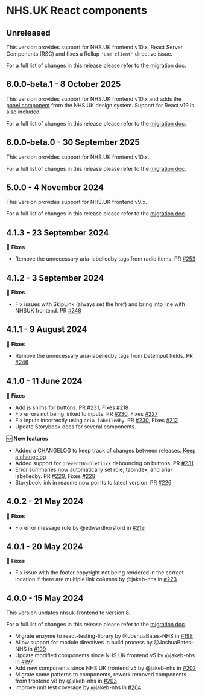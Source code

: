 # NHS.UK React components

## Unreleased

This version provides support for NHS.UK frontend v10.x, React Server Components (RSC) and fixes a Rollup `'use client'` directive issue.

For a full list of changes in this release please refer to the [migration doc](https://github.com/NHSDigital/nhsuk-react-components/blob/main/docs/upgrade-to-6.0.md).

## 6.0.0-beta.1 - 8 October 2025

This version provides support for NHS.UK frontend v10.x and adds the [panel component](https://service-manual.nhs.uk/design-system/components/panel) from the NHS.UK design system. Support for React v19 is also included.

For a full list of changes in this release please refer to the [migration doc](https://github.com/NHSDigital/nhsuk-react-components/blob/main/docs/upgrade-to-6.0.md).

## 6.0.0-beta.0 - 30 September 2025

This version provides support for NHS.UK frontend v10.x.

For a full list of changes in this release please refer to the [migration doc](https://github.com/NHSDigital/nhsuk-react-components/blob/main/docs/upgrade-to-6.0.md).

## 5.0.0 - 4 November 2024

This version provides support for NHS.UK frontend v9.x.

For a full list of changes in this release please refer to the [migration doc](https://github.com/NHSDigital/nhsuk-react-components/blob/main/docs/upgrade-to-5.0.md).

## 4.1.3 - 23 September 2024

:wrench: **Fixes**

- Remove the unnecessary aria-labelledby tags from radio items. PR [#253](https://github.com/NHSDigital/nhsuk-react-components/pull/253)

## 4.1.2 - 3 September 2024

:wrench: **Fixes**

- Fix issues with SkipLink (always set the href) and bring into line with NHSUK frontend. PR [#248](https://github.com/NHSDigital/nhsuk-react-components/pull/248)

## 4.1.1 - 9 August 2024

:wrench: **Fixes**

- Remove the unnecessary aria-labelledby tags from DateInput fields. PR [#246](https://github.com/NHSDigital/nhsuk-react-components/pull/246)

## 4.1.0 - 11 June 2024

:wrench: **Fixes**

- Add js shims for buttons. PR [#231](https://github.com/NHSDigital/nhsuk-react-components/pull/231), Fixes [#218](https://github.com/NHSDigital/nhsuk-react-components/issues/218)
- Fix errors not being linked to inputs. PR [#230](https://github.com/NHSDigital/nhsuk-react-components/pull/230), Fixes [#227](https://github.com/NHSDigital/nhsuk-react-components/issues/227)
- Fix inputs incorrectly using `aria-labelledby`. PR [#230](https://github.com/NHSDigital/nhsuk-react-components/pull/230), Fixes [#212](https://github.com/NHSDigital/nhsuk-react-components/issues/212)
- Update Storybook docs for several components.

:new: **New features**

- Added a CHANGELOG to keep track of changes between releases. [Keep a changelog](https://keepachangelog.com)
- Added support for `preventDoubleClick` debouncing on buttons. PR [#231](https://github.com/NHSDigital/nhsuk-react-components/pull/231)
- Error summaries now automatically set role, tabindex, and aria-labelledby. PR [#229](https://github.com/NHSDigital/nhsuk-react-components/pull/237), Fixes [#228](https://github.com/NHSDigital/nhsuk-react-components/issues/229)
- Storybook link in readme now points to latest version. PR [#226](https://github.com/NHSDigital/nhsuk-react-components/pull/226)

## 4.0.2 - 21 May 2024

:wrench: **Fixes**

- Fix error message role by @edwardhorsford in [#219](https://github.com/NHSDigital/nhsuk-react-components/pull/219)

## 4.0.1 - 20 May 2024

:wrench: **Fixes**

- Fix issue with the footer copyright not being rendered in the correct location if there are multiple link columns by @jakeb-nhs in [#223](https://github.com/NHSDigital/nhsuk-react-components/pull/223)

## 4.0.0 - 15 May 2024

This version updates nhsuk-frontend to version 8.

For a full list of changes in this release please refer to the [migration doc](https://github.com/NHSDigital/nhsuk-react-components/blob/main/docs/upgrade-to-4.0.md).

- Migrate enzyme to react-testing-library by @JoshuaBates-NHS in [#198](https://github.com/NHSDigital/nhsuk-react-components/pull/198)
- Allow support for module directives in build process by @JoshuaBates-NHS in [#199](https://github.com/NHSDigital/nhsuk-react-components/pull/199)
- Update modified components since NHS UK frontend v5 by @jakeb-nhs in [#197](https://github.com/NHSDigital/nhsuk-react-components/pull/197)
- Add new components since NHS UK frontend v5 by @jakeb-nhs in [#202](https://github.com/NHSDigital/nhsuk-react-components/pull/202)
- Migrate some patterns to components, rework removed components from frontend v8 by @jakeb-nhs in [#203](https://github.com/NHSDigital/nhsuk-react-components/pull/203)
- Improve unit test coverage by @jakeb-nhs in [#204](https://github.com/NHSDigital/nhsuk-react-components/pull/204)
